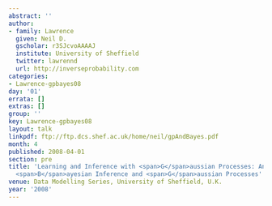 ```yaml
---
abstract: ''
author:
- family: Lawrence
  given: Neil D.
  gscholar: r3SJcvoAAAAJ
  institute: University of Sheffield
  twitter: lawrennd
  url: http://inverseprobability.com
categories:
- Lawrence-gpbayes08
day: '01'
errata: []
extras: []
group: ''
key: Lawrence-gpbayes08
layout: talk
linkpdf: ftp://ftp.dcs.shef.ac.uk/home/neil/gpAndBayes.pdf
month: 4
published: 2008-04-01
section: pre
title: 'Learning and Inference with <span>G</span>aussian Processes: An Overview of
  <span>B</span>ayesian Inference and <span>G</span>aussian Processes'
venue: Data Modelling Series, University of Sheffield, U.K.
year: '2008'
---
```


